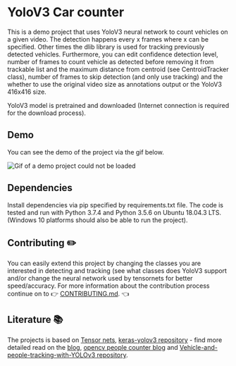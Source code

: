 # YoloV3 Car counter
This is a demo project that uses YoloV3 neural network to count vehicles on a given video. The detection happens every x frames where x can be specified. Other times the dlib library is used for tracking previously detected vehicles. Furthermore, you can edit confidence detection level, number of frames to count vehicle as detected before removing it from trackable list and the maximum distance from centroid (see CentroidTracker class), number of frames to skip detection (and only use tracking) and the whether to use the original video size as annotations output or the YoloV3 416x416 size.

YoloV3 model is pretrained and downloaded (Internet connection is required for the download process).

## Demo
You can see the demo of the project via the gif below.

![Gif of a demo project could not be loaded](https://github.com/nikola1011/yolov3-car-counter/blob/master/demo-yolov3-dlib-window-rec.gif)

## Dependencies
Install dependencies via pip specified by requirements.txt file.
The code is tested and run with Python 3.7.4 and Python 3.5.6 on Ubuntu 18.04.3 LTS.
(Windows 10 platforms should also be able to run the project).

## Contributing :pencil2:
You can easily extend this project by changing the classes you are interested in detecting and tracking (see what classes does YoloV3 support and/or change the neural network used by tensornets for better speed/accuracy. For more information about the contribution process continue on to :point_right: [CONTRIBUTING.md](https://github.com/nikola1011/yolov3-car-counter/blob/master/CONTRIBUTING.md). :point_left:

## Literature :books:
The projects is based on [Tensor nets](https://github.com/taehoonlee/tensornets), [keras-yolov3 repository](https://github.com/experiencor/keras-yolo3) - find more detailed read on the [blog](https://towardsdatascience.com/object-detection-using-yolov3-using-keras-80bf35e61ce1), [opencv people counter blog](https://www.pyimagesearch.com/2018/08/13/opencv-people-counter/) and [Vehicle-and-people-tracking-with-YOLOv3 repository](https://github.com/Baakchsu/Vehicle-and-people-tracking-with-YOLOv3-).
